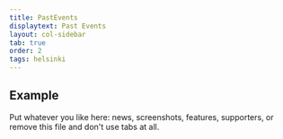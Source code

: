 ```yaml
---
title: PastEvents
displaytext: Past Events
layout: col-sidebar
tab: true
order: 2
tags: helsinki
---
```


## Example

Put whatever you like here: news, screenshots, features, supporters, or remove this file and don't use tabs at all.

